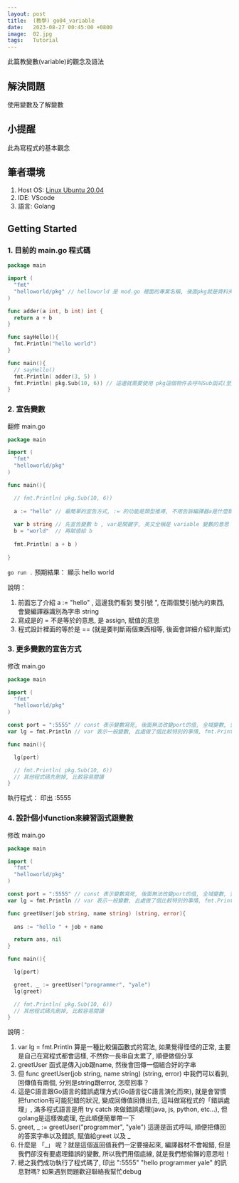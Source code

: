 ```yaml
---
layout: post
title:  (教學) go04_variable
date:   2023-08-27 00:45:00 +0800
image:  02.jpg
tags:   Tutorial
---
```


此篇教變數(variable)的觀念及語法

## 解決問題
使用變數及了解變數

## 小提醒
此為寫程式的基本觀念

## 筆者環境
1. Host OS: [Linux Ubuntu 20.04](https://ubuntu.com/download)
2. IDE: VScode
3. 語言: Golang

## Getting Started

### 1. 目前的 main.go 程式碼
```go
package main

import (
  "fmt"
  "helloworld/pkg" // helloworld 是 mod.go 裡面的專案名稱, 後面pkg就是資料夾路徑
)

func adder(a int, b int) int {
  return a + b
}

func sayHello(){
  fmt.Println("hello world")
}

func main(){
  // sayHello()
  fmt.Println( adder(3, 5) )
  fmt.Println( pkg.Sub(10, 6)) // 這邊就需要使用 pkg這個物件去呼叫Sub函式(至於什麼是物件後面詳述)
}
```

### 2. 宣告變數
翻修 main.go
```go
package main

import (
  "fmt"
  "helloworld/pkg" 
)

func main(){

  // fmt.Println( pkg.Sub(10, 6)) 
  
  a := "hello" // 最簡單的宣告方式, := 的功能是類型推導, 不用告訴編譯器a是什麼類型, 他會依據 := 右邊的資料, 自己判斷是什麼類型, 偷懶方便
  
  var b string // 先宣告變數 b , var是關鍵字, 英文全稱是 variable 變數的意思
  b = "world"  // 再賦值給 b
  
  fmt.Println( a + b )
  
}
```
` go run . `
預期結果： 顯示 hello world

說明：
1. 前面忘了介紹 a := "hello" , 這邊我們看到 雙引號 ",  在兩個雙引號內的東西, 會變編譯器識別為字串 string
2. 寫成是的 = 不是等於的意思, 是 assign, 賦值的意思
3. 程式設計裡面的等於是 == (就是要判斷兩個東西相等, 後面會詳細介紹判斷式)

### 3. 更多變數的宣告方式
修改 main.go
```go
package main

import (
  "fmt"
  "helloworld/pkg" 
)

const port = ":5555" // const 表示變數寫死, 後面無法改變port的值, 全域變數, 整個檔案的函式都看得到
var lg = fmt.Println // var 表示一般變數, 此處做了個比較特別的事情, fmt.Println 是一個 function, 我們將function指定給變數lg, 這樣未來我們需要呼叫 fmt.Println的時候, 我們只需要呼叫lg就好了

func main(){

  lg(port)

  // fmt.Println( pkg.Sub(10, 6)) 
  // 其他程式碼先刪掉, 比較容易閱讀
}
```
執行程式： 印出 :5555

### 4. 設計個小function來練習函式跟變數
修改 main.go
```go
package main

import (
  "fmt"
  "helloworld/pkg" 
)

const port = ":5555" // const 表示變數寫死, 後面無法改變port的值, 全域變數, 整個檔案的函式都看得到
var lg = fmt.Println // var 表示一般變數, 此處做了個比較特別的事情, fmt.Println 是一個 function, 我們將function指定給變數lg, 這樣未來我們需要呼叫 fmt.Println的時候, 我們只需要呼叫lg就好了

func greetUser(job string, name string) (string, error){
  
  ans := "hello " + job + name

  return ans, nil
}

func main(){

  lg(port)

  greet, _ := greetUser("programmer", "yale")
  lg(greet)

  // fmt.Println( pkg.Sub(10, 6)) 
  // 其他程式碼先刪掉, 比較容易閱讀
}
```
說明：
1. var lg = fmt.Println 算是一種比較偏函數式的寫法, 如果覺得怪怪的正常, 主要是自己在寫程式都會這樣, 不然你一長串自太累了, 順便做個分享
2. greetUser 函式是傳入job跟name, 然後會回傳一個組合好的字串
3. 但 func greetUser(job string, name string) (string, error) 中我們可以看到, 回傳值有兩個, 分別是string跟error, 怎麼回事？
4. 這是C語言跟Go語言的錯誤處理方式(Go語言從C語言演化而來), 就是會習慣把function有可能犯錯的狀況, 變成回傳值回傳出去, 這叫做寫程式的「錯誤處理」, 滿多程式語言是用 try catch 來做錯誤處理(java, js, python, etc...), 但golang是這樣做處理, 在此順便簡單帶一下
5. greet, _ := greetUser("programmer", "yale")  這邊是函式呼叫, 順便把傳回的答案字串以及錯誤, 賦值給greet 以及 _
6. 什麼是 「_」 呢？就是這個返回值我們一定要接起來, 編譯器材不會報錯, 但是我們卻沒有要處理錯誤的變數, 所以我們用個底線, 就是我們想偷懶的意思啦！
7. 總之我們成功執行了程式碼了, 印出 ":5555" "hello programmer yale" 的訊息對嗎? 如果遇到問題歡迎聯絡我幫忙debug